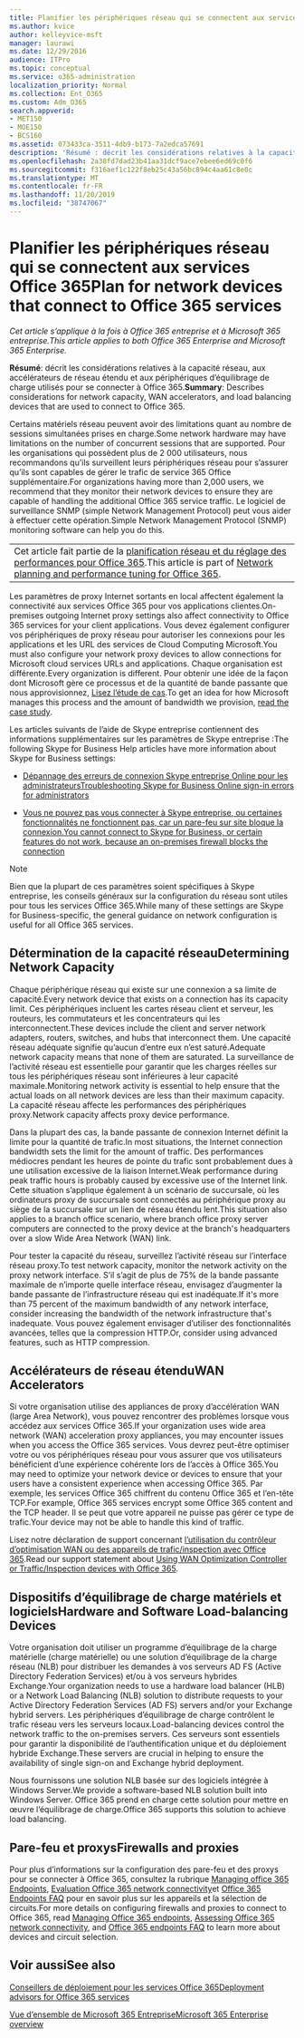 ```yaml
---
title: Planifier les périphériques réseau qui se connectent aux services Office 365
ms.author: kvice
author: kelleyvice-msft
manager: laurawi
ms.date: 12/29/2016
audience: ITPro
ms.topic: conceptual
ms.service: o365-administration
localization_priority: Normal
ms.collection: Ent_O365
ms.custom: Adm_O365
search.appverid:
- MET150
- MOE150
- BCS160
ms.assetid: 073433ca-3511-4db9-b173-7a2edca57691
description: 'Résumé : décrit les considérations relatives à la capacité réseau, aux accélérateurs de réseau étendu et aux périphériques d’équilibrage de charge utilisés pour se connecter à Office 365.'
ms.openlocfilehash: 2a38fd7dad23b41aa31dcf9ace7ebee6ed69c0f6
ms.sourcegitcommit: f316aef1c122f8eb25c43a56bc894c4aa61c8e0c
ms.translationtype: MT
ms.contentlocale: fr-FR
ms.lasthandoff: 11/20/2019
ms.locfileid: "38747067"
---
```

# <a name="plan-for-network-devices-that-connect-to-office-365-services"></a><span data-ttu-id="02c6c-103">Planifier les périphériques réseau qui se connectent aux services Office 365</span><span class="sxs-lookup"><span data-stu-id="02c6c-103">Plan for network devices that connect to Office 365 services</span></span>

<span data-ttu-id="02c6c-104">*Cet article s’applique à la fois à Office 365 entreprise et à Microsoft 365 entreprise.*</span><span class="sxs-lookup"><span data-stu-id="02c6c-104">*This article applies to both Office 365 Enterprise and Microsoft 365 Enterprise.*</span></span>
  
<span data-ttu-id="02c6c-105">**Résumé**: décrit les considérations relatives à la capacité réseau, aux accélérateurs de réseau étendu et aux périphériques d’équilibrage de charge utilisés pour se connecter à Office 365.</span><span class="sxs-lookup"><span data-stu-id="02c6c-105">**Summary**: Describes considerations for network capacity, WAN accelerators, and load balancing devices that are used to connect to Office 365.</span></span>

<span data-ttu-id="02c6c-106">Certains matériels réseau peuvent avoir des limitations quant au nombre de sessions simultanées prises en charge.</span><span class="sxs-lookup"><span data-stu-id="02c6c-106">Some network hardware may have limitations on the number of concurrent sessions that are supported.</span></span> <span data-ttu-id="02c6c-107">Pour les organisations qui possèdent plus de 2 000 utilisateurs, nous recommandons qu’ils surveillent leurs périphériques réseau pour s’assurer qu’ils sont capables de gérer le trafic de service 365 Office supplémentaire.</span><span class="sxs-lookup"><span data-stu-id="02c6c-107">For organizations having more than 2,000 users, we recommend that they monitor their network devices to ensure they are capable of handling the additional Office 365 service traffic.</span></span> <span data-ttu-id="02c6c-108">Le logiciel de surveillance SNMP (simple Network Management Protocol) peut vous aider à effectuer cette opération.</span><span class="sxs-lookup"><span data-stu-id="02c6c-108">Simple Network Management Protocol (SNMP) monitoring software can help you do this.</span></span>

||
|:-----|
| <span data-ttu-id="02c6c-109">Cet article fait partie de la [planification réseau et du réglage des performances pour Office 365](https://aka.ms/tune).</span><span class="sxs-lookup"><span data-stu-id="02c6c-109">This article is part of [Network planning and performance tuning for Office 365](https://aka.ms/tune).</span></span>|

<span data-ttu-id="02c6c-110">Les paramètres de proxy Internet sortants en local affectent également la connectivité aux services Office 365 pour vos applications clientes.</span><span class="sxs-lookup"><span data-stu-id="02c6c-110">On-premises outgoing Internet proxy settings also affect connectivity to Office 365 services for your client applications.</span></span> <span data-ttu-id="02c6c-111">Vous devez également configurer vos périphériques de proxy réseau pour autoriser les connexions pour les applications et les URL des services de Cloud Computing Microsoft.</span><span class="sxs-lookup"><span data-stu-id="02c6c-111">You must also configure your network proxy devices to allow connections for Microsoft cloud services URLs and applications.</span></span> <span data-ttu-id="02c6c-112">Chaque organisation est différente.</span><span class="sxs-lookup"><span data-stu-id="02c6c-112">Every organization is different.</span></span> <span data-ttu-id="02c6c-113">Pour obtenir une idée de la façon dont Microsoft gère ce processus et de la quantité de bande passante que nous approvisionnez, [Lisez l’étude de cas](https://www.microsoft.com/itshowcase/Article/Content/631/Optimizing-network-performance-for-Microsoft-Office-365).</span><span class="sxs-lookup"><span data-stu-id="02c6c-113">To get an idea for how Microsoft manages this process and the amount of bandwidth we provision, [read the case study](https://www.microsoft.com/itshowcase/Article/Content/631/Optimizing-network-performance-for-Microsoft-Office-365).</span></span>
  
<span data-ttu-id="02c6c-114">Les articles suivants de l’aide de Skype entreprise contiennent des informations supplémentaires sur les paramètres de Skype entreprise :</span><span class="sxs-lookup"><span data-stu-id="02c6c-114">The following Skype for Business Help articles have more information about Skype for Business settings:</span></span>
  
- [<span data-ttu-id="02c6c-115">Dépannage des erreurs de connexion Skype entreprise Online pour les administrateurs</span><span class="sxs-lookup"><span data-stu-id="02c6c-115">Troubleshooting Skype for Business Online sign-in errors for administrators</span></span>](https://docs.microsoft.com/skypeforbusiness/set-up-skype-for-business-online/troubleshooting-sign-in-errors-for-admins)

- [<span data-ttu-id="02c6c-116">Vous ne pouvez pas vous connecter à Skype entreprise, ou certaines fonctionnalités ne fonctionnent pas, car un pare-feu sur site bloque la connexion.</span><span class="sxs-lookup"><span data-stu-id="02c6c-116">You cannot connect to Skype for Business, or certain features do not work, because an on-premises firewall blocks the connection</span></span>](https://go.microsoft.com/fwlink/p/?LinkID=243625)

> [!NOTE]
> <span data-ttu-id="02c6c-117">Bien que la plupart de ces paramètres soient spécifiques à Skype entreprise, les conseils généraux sur la configuration du réseau sont utiles pour tous les services Office 365.</span><span class="sxs-lookup"><span data-stu-id="02c6c-117">While many of these settings are Skype for Business-specific, the general guidance on network configuration is useful for all Office 365 services.</span></span>
  
## <a name="determining-network-capacity"></a><span data-ttu-id="02c6c-118">Détermination de la capacité réseau</span><span class="sxs-lookup"><span data-stu-id="02c6c-118">Determining Network Capacity</span></span>

<span data-ttu-id="02c6c-119">Chaque périphérique réseau qui existe sur une connexion a sa limite de capacité.</span><span class="sxs-lookup"><span data-stu-id="02c6c-119">Every network device that exists on a connection has its capacity limit.</span></span> <span data-ttu-id="02c6c-120">Ces périphériques incluent les cartes réseau client et serveur, les routeurs, les commutateurs et les concentrateurs qui les interconnectent.</span><span class="sxs-lookup"><span data-stu-id="02c6c-120">These devices include the client and server network adapters, routers, switches, and hubs that interconnect them.</span></span> <span data-ttu-id="02c6c-121">Une capacité réseau adéquate signifie qu’aucun d’entre eux n’est saturé.</span><span class="sxs-lookup"><span data-stu-id="02c6c-121">Adequate network capacity means that none of them are saturated.</span></span> <span data-ttu-id="02c6c-122">La surveillance de l’activité réseau est essentielle pour garantir que les charges réelles sur tous les périphériques réseau sont inférieures à leur capacité maximale.</span><span class="sxs-lookup"><span data-stu-id="02c6c-122">Monitoring network activity is essential to help ensure that the actual loads on all network devices are less than their maximum capacity.</span></span> <span data-ttu-id="02c6c-123">La capacité réseau affecte les performances des périphériques proxy.</span><span class="sxs-lookup"><span data-stu-id="02c6c-123">Network capacity affects proxy device performance.</span></span>
  
<span data-ttu-id="02c6c-124">Dans la plupart des cas, la bande passante de connexion Internet définit la limite pour la quantité de trafic.</span><span class="sxs-lookup"><span data-stu-id="02c6c-124">In most situations, the Internet connection bandwidth sets the limit for the amount of traffic.</span></span> <span data-ttu-id="02c6c-125">Des performances médiocres pendant les heures de pointe du trafic sont probablement dues à une utilisation excessive de la liaison Internet.</span><span class="sxs-lookup"><span data-stu-id="02c6c-125">Weak performance during peak traffic hours is probably caused by excessive use of the Internet link.</span></span> <span data-ttu-id="02c6c-126">Cette situation s’applique également à un scénario de succursale, où les ordinateurs proxy de succursale sont connectés au périphérique proxy au siège de la succursale sur un lien de réseau étendu lent.</span><span class="sxs-lookup"><span data-stu-id="02c6c-126">This situation also applies to a branch office scenario, where branch office proxy server computers are connected to the proxy device at the branch's headquarters over a slow Wide Area Network (WAN) link.</span></span>
  
<span data-ttu-id="02c6c-127">Pour tester la capacité du réseau, surveillez l’activité réseau sur l’interface réseau proxy.</span><span class="sxs-lookup"><span data-stu-id="02c6c-127">To test network capacity, monitor the network activity on the proxy network interface.</span></span> <span data-ttu-id="02c6c-128">S’il s’agit de plus de 75% de la bande passante maximale de n’importe quelle interface réseau, envisagez d’augmenter la bande passante de l’infrastructure réseau qui est inadéquate.</span><span class="sxs-lookup"><span data-stu-id="02c6c-128">If it's more than 75 percent of the maximum bandwidth of any network interface, consider increasing the bandwidth of the network infrastructure that's inadequate.</span></span> <span data-ttu-id="02c6c-129">Vous pouvez également envisager d’utiliser des fonctionnalités avancées, telles que la compression HTTP.</span><span class="sxs-lookup"><span data-stu-id="02c6c-129">Or, consider using advanced features, such as HTTP compression.</span></span>
  
## <a name="wan-accelerators"></a><span data-ttu-id="02c6c-130">Accélérateurs de réseau étendu</span><span class="sxs-lookup"><span data-stu-id="02c6c-130">WAN Accelerators</span></span>

<span data-ttu-id="02c6c-131">Si votre organisation utilise des appliances de proxy d’accélération WAN (large Area Network), vous pouvez rencontrer des problèmes lorsque vous accédez aux services Office 365.</span><span class="sxs-lookup"><span data-stu-id="02c6c-131">If your organization uses wide area network (WAN) acceleration proxy appliances, you may encounter issues when you access the Office 365 services.</span></span> <span data-ttu-id="02c6c-132">Vous devrez peut-être optimiser votre ou vos périphériques réseau pour vous assurer que vos utilisateurs bénéficient d’une expérience cohérente lors de l’accès à Office 365.</span><span class="sxs-lookup"><span data-stu-id="02c6c-132">You may need to optimize your network device or devices to ensure that your users have a consistent experience when accessing Office 365.</span></span> <span data-ttu-id="02c6c-133">Par exemple, les services Office 365 chiffrent du contenu Office 365 et l’en-tête TCP.</span><span class="sxs-lookup"><span data-stu-id="02c6c-133">For example, Office 365 services encrypt some Office 365 content and the TCP header.</span></span> <span data-ttu-id="02c6c-134">Il se peut que votre appareil ne puisse pas gérer ce type de trafic.</span><span class="sxs-lookup"><span data-stu-id="02c6c-134">Your device may not be able to handle this kind of traffic.</span></span>
  
<span data-ttu-id="02c6c-135">Lisez notre déclaration de support concernant [l’utilisation du contrôleur d’optimisation WAN ou des appareils de trafic/inspection avec Office 365](https://support.microsoft.com/kb/2690045).</span><span class="sxs-lookup"><span data-stu-id="02c6c-135">Read our support statement about [Using WAN Optimization Controller or Traffic/Inspection devices with Office 365](https://support.microsoft.com/kb/2690045).</span></span>
  
## <a name="hardware-and-software-load-balancing-devices"></a><span data-ttu-id="02c6c-136">Dispositifs d’équilibrage de charge matériels et logiciels</span><span class="sxs-lookup"><span data-stu-id="02c6c-136">Hardware and Software Load-balancing Devices</span></span>

<span data-ttu-id="02c6c-137">Votre organisation doit utiliser un programme d’équilibrage de la charge matérielle (charge matérielle) ou une solution d’équilibrage de la charge réseau (NLB) pour distribuer les demandes à vos serveurs AD FS (Active Directory Federation Services) et/ou à vos serveurs hybrides Exchange.</span><span class="sxs-lookup"><span data-stu-id="02c6c-137">Your organization needs to use a hardware load balancer (HLB) or a Network Load Balancing (NLB) solution to distribute requests to your Active Directory Federation Services (AD FS) servers and/or your Exchange hybrid servers.</span></span> <span data-ttu-id="02c6c-138">Les périphériques d’équilibrage de charge contrôlent le trafic réseau vers les serveurs locaux.</span><span class="sxs-lookup"><span data-stu-id="02c6c-138">Load-balancing devices control the network traffic to the on-premises servers.</span></span> <span data-ttu-id="02c6c-139">Ces serveurs sont essentiels pour garantir la disponibilité de l’authentification unique et du déploiement hybride Exchange.</span><span class="sxs-lookup"><span data-stu-id="02c6c-139">These servers are crucial in helping to ensure the availability of single sign-on and Exchange hybrid deployment.</span></span>
  
<span data-ttu-id="02c6c-140">Nous fournissons une solution NLB basée sur des logiciels intégrée à Windows Server.</span><span class="sxs-lookup"><span data-stu-id="02c6c-140">We provide a software-based NLB solution built into Windows Server.</span></span> <span data-ttu-id="02c6c-141">Office 365 prend en charge cette solution pour mettre en œuvre l’équilibrage de charge.</span><span class="sxs-lookup"><span data-stu-id="02c6c-141">Office 365 supports this solution to achieve load balancing.</span></span>
  
## <a name="firewalls-and-proxies"></a><span data-ttu-id="02c6c-142">Pare-feu et proxys</span><span class="sxs-lookup"><span data-stu-id="02c6c-142">Firewalls and proxies</span></span>

<span data-ttu-id="02c6c-143">Pour plus d’informations sur la configuration des pare-feu et des proxys pour se connecter à Office 365, consultez la rubrique [Managing office 365 Endpoints](https://support.office.com/article/99cab9d4-ef59-4207-9f2b-3728eb46bf9a), [Evaluation Office 365 network connectivity](assessing-network-connectivity.md)et [Office 365 Endpoints FAQ](https://support.office.com/article/d4088321-1c89-4b96-9c99-54c75cae2e6d) pour en savoir plus sur les appareils et la sélection de circuits.</span><span class="sxs-lookup"><span data-stu-id="02c6c-143">For more details on configuring firewalls and proxies to connect to Office 365, read [Managing Office 365 endpoints](https://support.office.com/article/99cab9d4-ef59-4207-9f2b-3728eb46bf9a), [Assessing Office 365 network connectivity](assessing-network-connectivity.md), and [Office 365 endpoints FAQ](https://support.office.com/article/d4088321-1c89-4b96-9c99-54c75cae2e6d) to learn more about devices and circuit selection.</span></span>
  
## <a name="see-also"></a><span data-ttu-id="02c6c-144">Voir aussi</span><span class="sxs-lookup"><span data-stu-id="02c6c-144">See also</span></span>

[<span data-ttu-id="02c6c-145">Conseillers de déploiement pour les services Office 365</span><span class="sxs-lookup"><span data-stu-id="02c6c-145">Deployment advisors for Office 365 services</span></span>](deployment-advisors-for-office-365.md)

[<span data-ttu-id="02c6c-146">Vue d’ensemble de Microsoft 365 Entreprise</span><span class="sxs-lookup"><span data-stu-id="02c6c-146">Microsoft 365 Enterprise overview</span></span>](https://docs.microsoft.com/microsoft-365/enterprise/microsoft-365-overview)
